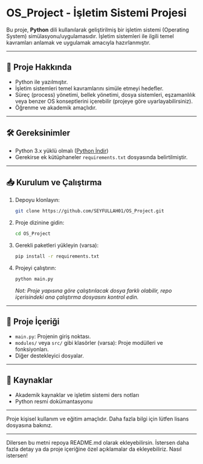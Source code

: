 # OS\_Project - İşletim Sistemi Projesi

Bu proje, **Python** dili kullanılarak geliştirilmiş bir işletim sistemi (Operating System) simülasyonu/uygulamasıdır. İşletim sistemleri ile ilgili temel kavramları anlamak ve uygulamak amacıyla hazırlanmıştır.

---

## 🚀 Proje Hakkında

* Python ile yazılmıştır.
* İşletim sistemleri temel kavramlarını simüle etmeyi hedefler.
* Süreç (process) yönetimi, bellek yönetimi, dosya sistemleri, eşzamanlılık veya benzer OS konseptlerini içerebilir (projeye göre uyarlayabilirsiniz).
* Öğrenme ve akademik amaçlıdır.

---

## 🛠️ Gereksinimler

* Python 3.x yüklü olmalı ([Python İndir](https://www.python.org/downloads/))
* Gerekirse ek kütüphaneler `requirements.txt` dosyasında belirtilmiştir.

---

## 📥 Kurulum ve Çalıştırma

1. Depoyu klonlayın:

   ```bash
   git clone https://github.com/SEYFULLAH01/OS_Project.git
   ```

2. Proje dizinine gidin:

   ```bash
   cd OS_Project
   ```

3. Gerekli paketleri yükleyin (varsa):

   ```bash
   pip install -r requirements.txt
   ```

4. Projeyi çalıştırın:

   ```bash
   python main.py
   ```

   *Not: Proje yapısına göre çalıştırılacak dosya farklı olabilir, repo içerisindeki ana çalıştırma dosyasını kontrol edin.*

---

## 📁 Proje İçeriği

* `main.py`: Projenin giriş noktası.
* `modules/` veya `src/` gibi klasörler (varsa): Proje modülleri ve fonksiyonları.
* Diğer destekleyici dosyalar.

---

## 📖 Kaynaklar

* Akademik kaynaklar ve işletim sistemi ders notları
* Python resmi dokümantasyonu

---

Proje kişisel kullanım ve eğitim amaçlıdır. Daha fazla bilgi için lütfen lisans dosyasına bakınız.

---

Dilersen bu metni repoya README.md olarak ekleyebilirsin. İstersen daha fazla detay ya da proje içeriğine özel açıklamalar da ekleyebiliriz.
Nasıl istersen!
